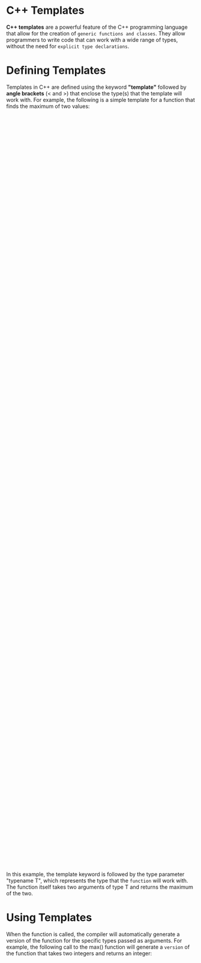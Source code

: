 # C++ Templates

**C++ templates** are a powerful feature of the C++ programming language that allow for the creation of `generic functions and classes`. They allow programmers to write code that can work with a wide range of types, without the need for `explicit type declarations`.

# Defining Templates

Templates in C++ are defined using the keyword **"template"** followed by **angle brackets** (< and >) that enclose the type(s) that the template will work with. For example, the following is a simple template for a function that finds the maximum of two values:

<p align="center">
    <img src="/04_Material/CodeSnaps/Template1.png" style="height: 50vh; padding-left: 50vh;">
 </p>

In this example, the template keyword is followed by the type parameter "typename T", which represents the type that the `function` will work with. The function itself takes two arguments of type T and returns the maximum of the two.

# Using Templates

When the function is called, the compiler will automatically generate a version of the function for the specific types passed as arguments. For example, the following call to the max() function will generate a `version` of the function that takes two integers and returns an integer:

 <p align="center">
    <img src="/04_Material/CodeSnaps/Template2.png" style="height: 50vh; padding-left: 50vh;">
 </p>

Templates can also be used to create **generic classes**. For example, the following is a simple template for a stack class:

 <p align="center">
    <img src="/04_Material/CodeSnaps/Template3.png" style="height: 50vh; padding-left: 50vh;">
 </p>

In this example, the `Stack class` is defined with a single type parameter "typename T", which represents the type of the elements stored in the stack. The class has an array of elements of type T, and a variable "top" that keeps track of the top element of the stack. The class has three member functions: push, which adds an element to the stack; pop, which removes the top element from the stack; and empty, which returns true if the stack is empty.

When an object of the Stack class is created, the compiler will automatically generate a version of the class for the specific type passed as the **template argument**. For example, the following code creates a stack of integers:

<p align="center">
    <img src="/04_Material/CodeSnaps/Template4.png" style="height: 50vh; padding-left: 50vh;">
 </p>

Templates can also have `multiple type parameters`, for example:

 <p align="center">
    <img src="/04_Material/CodeSnaps/Template5.png" style="height: 50vh; padding-left: 50vh;">
 </p>

C++ also allows for `non-type template parameters`, for example:

 <p align="center">
    <img src="/04_Material/CodeSnaps/Template6.png" style="height: 50vh; padding-left: 50vh;">
 </p>

# Conclusions

Templates are a very powerful feature in C++, but they can also make the code `more complex`, especially when dealing with template specialization and overloading. Furthermore, the compilation time can increase when using templates, especially when using a large number of templates or when using templates with complex types.

In conclusion, C++ templates are a **powerful**.
